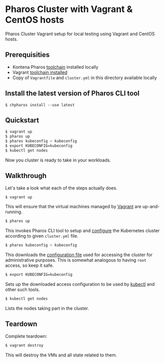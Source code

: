 # Pharos Cluster with Vagrant & CentOS hosts

Pharos Cluster Vagrant setup for local testing using Vagrant and CentOS hosts.

## Prerequisities

- Kontena Pharos [toolchain](https://www.pharos.sh/docs/install.html) installed locally
- Vagrant [toolchain installed](https://www.vagrantup.com/docs/installation/)
- Copy of `Vagrantfile` and `cluster.yml` in this directory available locally

## Install the latest version of Pharos CLI tool

```
$ chpharos install --use latest
```

## Quickstart

```sh
$ vagrant up
$ pharos up
$ pharos kubeconfig > kubeconfig
$ export KUBECONFIG=kubeconfig
$ kubectl get nodes
```

Now you cluster is ready to take in your workloads.

## Walkthrough

Let's take a look what each of the steps actually does.


```sh
$ vagrant up
```

This will ensure that the virtual machines managed by [Vagrant](https://www.vagrantup.com) are up-and-running.

```sh
$ pharos up
```

This invokes Pharos CLI tool to setup and [configure](https://www.pharos.sh/docs/configuration.html) the Kubernetes cluster according to given `cluster.yml` file.

```sh
$ pharos kubeconfig > kubeconfig
```

This downloads the [configuration file](https://kubernetes.io/docs/concepts/configuration/organize-cluster-access-kubeconfig/) used for accessing the cluster for administrative purposes. This is somewhat analogous to having `root` access, so keep it safe.

```sh
$ export KUBECONFIG=kubeconfig
```

Sets up the downloaded access configuration to be used by [kubectl](https://kubernetes.io/docs/concepts/overview/object-management-kubectl/) and other such tools.

```sh
$ kubectl get nodes
```

Lists the nodes taking part in the cluster.


## Teardown

Complete teardown:
```sh
$ vagrant destroy
```
This will destroy the VMs and all state related to them.